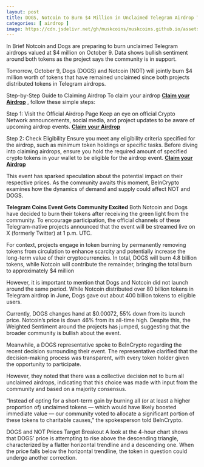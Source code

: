 ```yaml
---
layout: post
title: DOGS, Notcoin to Burn $4 Million in Unclaimed Telegram Airdrop Tokens
categories: [ airdrop ]
image: https://cdn.jsdelivr.net/gh/muskcoins/muskcoins.github.io/assets/images/telegram-game-logo.png
---
```

In Brief
Notcoin and Dogs are preparing to burn unclaimed Telegram airdrops valued at $4 million on October 9.
Data shows bullish sentiment around both tokens as the project says the community is in support.

Tomorrow, October 9, Dogs (DOGS) and Notcoin (NOT) will jointly burn $4 million worth of tokens that have remained unclaimed since both projects distributed tokens in Telegram airdrops.

Step-by-Step Guide to Claiming Airdrop
To claim your airdrop **[Claim your Airdrop](/302.html?target=https://eoc.page.link/85EH#78891)** , follow these simple steps:

Step 1: Visit the Official Airdrop Page
Keep an eye on official Crypto Network announcements, social media, and project updates to be aware of upcoming airdrop events. **[Claim your Airdrop](/302.html?target=https://eoc.page.link/85EH#78891)**

Step 2: Check Eligibility
Ensure you meet any eligibility criteria specified for the airdrop, such as minimum token holdings or specific tasks. Before diving into claiming airdrops, ensure you hold the required amount of specified crypto tokens in your wallet to be eligible for the airdrop event. **[Claim your Airdrop](/302.html?target=https://eoc.page.link/85EH#78891)**


This event has sparked speculation about the potential impact on their respective prices. As the community awaits this moment, BeInCrypto examines how the dynamics of demand and supply could affect NOT and DOGS.

**Telegram Coins Event Gets Community Excited**
Both Notcoin and Dogs have decided to burn their tokens after receiving the green light from the community. To encourage participation, the official channels of these Telegram-native projects announced that the event will be streamed live on X (formerly Twitter) at 1 p.m. UTC.

For context, projects engage in token burning by permanently removing tokens from circulation to enhance scarcity and potentially increase the long-term value of their cryptocurrencies. In total, DOGS will burn 4.8 billion tokens, while Notcoin will contribute the remainder, bringing the total burn to approximately $4 million

However, it is important to mention that Dogs and Notcoin did not launch around the same period. While Notcoin distributed over 80 billion tokens in Telegram airdrop in June, Dogs gave out about 400 billion tokens to eligible users. 

Currently, DOGS changes hand at $0.00072, 55% down from its launch price. Notcoin’s price is down 46% from its all-time high. Despite this, the Weighted Sentiment around the projects has jumped, suggesting that the broader community is bullish about the event.  

Meanwhile, a DOGS representative spoke to BeInCrypto regarding the recent decision surrounding their event. The representative clarified that the decision-making process was transparent, with every token holder given the opportunity to participate.

However, they noted that there was a collective decision not to burn all unclaimed airdrops, indicating that this choice was made with input from the community and based on a majority consensus.

“Instead of opting for a short-term gain by burning all (or at least a higher proportion of) unclaimed tokens — which would have likely boosted immediate value — our community voted to allocate a significant portion of these tokens to charitable causes,” the spokesperson told BeInCrypto.

DOGS and NOT Prices Target Breakout
A look at the 4-hour chart shows that DOGS’ price is attempting to rise above the descending triangle, characterized by a flatter horizontal trendline and a descending one. When the price falls below the horizontal trendline, the token in question could undergo another correction.

